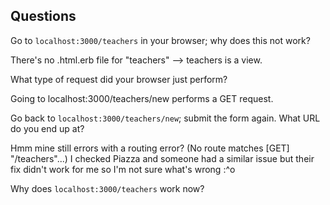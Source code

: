 ## Questions

Go to `localhost:3000/teachers` in your browser; why does this not work?

There's no .html.erb file for "teachers" --> teachers is a view.

What type of request did your browser just perform?

Going to localhost:3000/teachers/new performs a GET request.

Go back to `localhost:3000/teachers/new`; submit the form again. What URL do you end up at?

Hmm mine still errors with a routing error? (No route matches [GET] "/teachers"...)
I checked Piazza and someone had a similar issue but their fix didn't work for me so I'm not sure what's wrong :^o

Why does `localhost:3000/teachers` work now?

